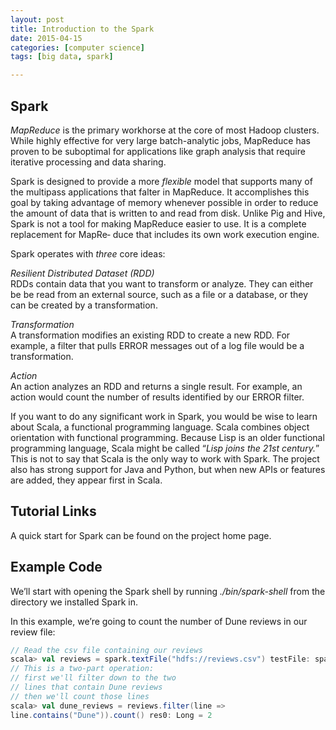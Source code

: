 ```yaml
---
layout: post
title: Introduction to the Spark
date: 2015-04-15
categories: [computer science]
tags: [big data, spark]

---
```


## Spark*MapReduce* is the primary workhorse at the core of most Hadoop clusters. While highly effective for very large batch-analytic jobs, MapReduce has proven to be suboptimal for applications like graph analysis that require iterative processing and data sharing.
Spark is designed to provide a more *flexible* model that supports many of the multipass applications that falter in MapReduce. It accomplishes this goal by taking advantage of memory whenever possible in order to reduce the amount of data that is written to and read from disk. Unlike Pig and Hive, Spark is not a tool for making MapReduce easier to use. It is a complete replacement for MapRe‐ duce that includes its own work execution engine.
Spark operates with *three* core ideas:
*Resilient Distributed Dataset (RDD)*  
RDDs contain data that you want to transform or analyze. They can either be be read from an external source, such as a file or a database, or they can be created by a transformation.*Transformation*  
A transformation modifies an existing RDD to create a new RDD. For example, a filter that pulls ERROR messages out of a log file would be a transformation.
*Action*  
An action analyzes an RDD and returns a single result. For example, an action would count the number of results identified by our ERROR filter.
If you want to do any significant work in Spark, you would be wise to learn about Scala, a functional programming language. Scala combines object orientation with functional programming. Because Lisp is an older functional programming language, Scala might be called “*Lisp joins the 21st century.*” This is not to say that Scala is the only way to work with Spark. The project also has strong support for Java and Python, but when new APIs or features are added, they appear first in Scala.
## Tutorial Links
A quick start for Spark can be found on the project home page. 
## Example Code
We’ll start with opening the Spark shell by running *./bin/spark-shell* from the directory we installed Spark in.
In this example, we’re going to count the number of Dune reviews in our review file:
```scala// Read the csv file containing our reviewsscala> val reviews = spark.textFile("hdfs://reviews.csv") testFile: spark.RDD[String] = spark.MappedRDD@3d7e837f// This is a two-part operation:// first we'll filter down to the two// lines that contain Dune reviews// then we'll count those linesscala> val dune_reviews = reviews.filter(line =>line.contains("Dune")).count() res0: Long = 2
```
